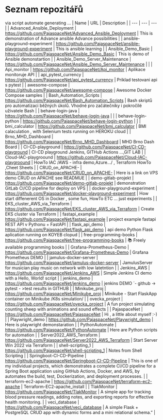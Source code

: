 # Seznam repozitářů
via script automate generating ...
| Name | URL | Description |
| --- | --- | --- |
| Advanced_Ansible_Deployment | https://github.com/PajaspaceNet/Advanced_Ansible_Deployment | This is demonstration of Advance ansible Advance possibilities |
| ansible-playground-experiment | https://github.com/PajaspaceNet/ansible-playground-experiment | This is ansible learning  |
| Ansible_Demo_Basic | https://github.com/PajaspaceNet/Ansible_Demo_Basic | This is demo of Ansible demonstartion |
| Ansible_Demo_Server_Maintenance | https://github.com/PajaspaceNet/Ansible_Demo_Server_Maintenance |  |
| Api_monitor | https://github.com/PajaspaceNet/Api_monitor | Aplikace monitoruje API  |
| api_pytest_currency | https://github.com/PajaspaceNet/api_pytest_currency | Priklad testovani api s pytest |
| awesome-compose | https://github.com/PajaspaceNet/awesome-compose | Awesome Docker Compose samples |
| Bash_Automation_Scripts | https://github.com/PajaspaceNet/Bash_Automation_Scripts | Bash skriptů pro automatizaci běžných úkolů. Vhodné pro začátečníky i pokročilé uživatele Bash |
| behave-login-java | https://github.com/PajaspaceNet/behave-login-java |  |
| behave-login-python | https://github.com/PajaspaceNet/behave-login-python |  |
| bmi_calculator | https://github.com/PajaspaceNet/bmi_calculator | BMI calaculation , with Selenium tests running on HEROKU cloud |
| Brno_MHD_Dashboard | https://github.com/PajaspaceNet/Brno_MHD_Dashboard | MHD Brno Dash Board |
| CI-CD-playground | https://github.com/PajaspaceNet/CI-CD-playground | CI-CD playground Jenkins, GITHub Actions ...,GIT LAB |
| Cloud-IAC-playgroound | https://github.com/PajaspaceNet/Cloud-IAC-playgroound |  HowTo IAC /AWS - infra demo,Azure.../ , Terraform HowTo ,Cheet Sheets |
| CRUD_on_APACHE- | https://github.com/PajaspaceNet/CRUD_on_APACHE- | Here is a link on VPS demo CRUD on APACHE see READMUE |
| demo-gitlab-projekt | https://github.com/PajaspaceNet/demo-gitlab-projekt |  demonstration GitLab CI/CD pipeline for deploy on VPS |
| docker-playground-experiment | https://github.com/PajaspaceNet/docker-playground-experiment | How start diffenerent OS in Docker , some fun, HowTo ETC ... just experiments |
| EKS_cluster_AWS_via_Terraform | https://github.com/PajaspaceNet/EKS_cluster_AWS_via_Terraform | Create EKS cluster via Terraform |
| fastapi_example | https://github.com/PajaspaceNet/fastapi_example | project example fastapi  REST API v Pythonu + FastAPI |
| flask_api_demo | https://github.com/PajaspaceNet/flask_api_demo | api demo Python Flask aplication running on KOYEB clopud |
| free-programming-books | https://github.com/PajaspaceNet/free-programming-books | :books: Freely available programming books |
| Grafana-Prometheus-Demo | https://github.com/PajaspaceNet/Grafana-Prometheus-Demo | Grafana Prometheus DEMO |
| jamulus-docker-server | https://github.com/PajaspaceNet/jamulus-docker-server | JamulusServer for musician play music on network with low latetntion |
| Jenkins_AWS | https://github.com/PajaspaceNet/Jenkins_AWS | Simple Jenkins CI demo with a Hello, World! script |
| jenkins_demo | https://github.com/PajaspaceNet/jenkins_demo | jenkins DEMO ´- github -> pytest - >test results in GITHUB  |
| Minikube_proj | https://github.com/PajaspaceNet/Minikube_proj | Minikube -  Start FlaskApp container on Minikube /K8s simulation/ |
| ovecka_project | https://github.com/PajaspaceNet/ovecka_project | A fun project simulating counting sheep with animations and sound effects |
| PajaspaceNet | https://github.com/PajaspaceNet/PajaspaceNet | Hi , a little about myself :-) |
| Playwright_demo | https://github.com/PajaspaceNet/Playwright_demo | Here is playwright demonstaration |
| PythonAutomate | https://github.com/PajaspaceNet/PythonAutomate | Here are Python scripts for automation |
| Server2022_AWS_Terraform | https://github.com/PajaspaceNet/Server2022_AWS_Terraform | Start Server Win 2022 via Terraform |
| shell-scripting_1 | https://github.com/PajaspaceNet/shell-scripting_1 | Notes from Shell Scripting  |
| Springboot-CI-CD-Pipeline | https://github.com/PajaspaceNet/Springboot-CI-CD-Pipeline | This is one of my individual projects, which demonstrates a complete CI/CD pipeline for a Spring Boot application using GitHub Actions, Docker, and AWS, by automates the build, test, Dockerization, and deployment processes. |
| terraform-ec2-apache | https://github.com/PajaspaceNet/terraform-ec2-apache | Terraform-EC2-apache_install  |
| TlakMonitor | https://github.com/PajaspaceNet/TlakMonitor | A simple app for tracking blood pressure readings, adding notes, and exporting reports for effective health monitoring. |
| veci_database | https://github.com/PajaspaceNet/veci_database | A simple Flask + PostgreSQL CRUD app with dynamic forms and a mini relational schema.” |
</pre>
